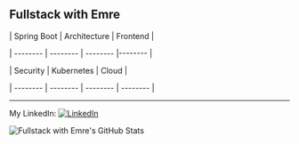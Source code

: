 ## Fullstack with Emre

| Spring Boot | Architecture | Frontend |

| -------- | -------- | -------- |-------- |

| Security | Kubernetes | Cloud |

| -------- | -------- | -------- | -------- |

---

My LinkedIn:
[<img src="https://raw.githubusercontent.com/paulrobertlloyd/socialmediaicons/main/linkedin-16x16.png" alt="LinkedIn" class="linkedin-icon">](https://www.linkedin.com/in/emredenizozer/)

![Fullstack with Emre's GitHub Stats](https://github-readme-stats.vercel.app/api?username=emredenizozer&show_icons=true&theme=radical)